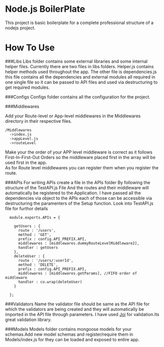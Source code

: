 Node.js BoilerPlate
=======================
This project is basic boilerplate for a complete professional structure of a nodejs project.

How To Use
==================

###Libs
Libs folder contains some external libraries and some internal helper files. Currently there are two files in libs folders. Helper.js contains helper methods used throughout the app. The other file is dependencies.js this file contains all the dependencies and external modules all required in one single file so it can be passed to API files and used via destructuring to get required modules.

###Configs
Configs folder contains all the configuration for the project.

###Middlewares

Add your Route-level or App-level middlewares in the Middlewares directory in their respective files. 

    /Middlewares
      ->index.js
      ->appLevel.js
      ->routeLevel
     
Make your the order of your APP level middleware is correct as it follows First-In-First-Out Orders so the middleware placed first in the array will be used first in the app.</br>
As for Route level middlewares you can register them when you register the route.


###APIs
For writing APIs create a file in the APIs folder By following the structure of the TestAPI.js File And the routes and their middleware will automatically be registered to the Application. I have passed all the dependencies via object to  the APIs each of those can be accessible via destructuring the paramenters of the Setup function. Look into TestAPI.js file for furthor details </br>

      module.exports.APIs = {
    
        getUsers : {
          route : '/users',
          method : 'GET',
          prefix : config.API_PREFIX.API,
          middlewares : [middlewares.dummyRouteLevelMiddleware2],
          handler : getUsers
        },
        deleteUser : {
          route : '/users/:userId',
          method : 'DELETE',
          prefix : config.API_PREFIX.API,
          middlewares : [middlewares.getParams], //FIFO order of middleware
          handler : co.wrap(deleteUser)
        }
    
      };

###Validators
Name the validator file should be same as the API file for which the validators are being created and they will automatically be imported in the API file through parameters. I have used <a href=https://github.com/hapijs/joi/blob/master/API.md>Joi</a> for validation.Its great validation library.
 
###Models
Models folder contains mongoose models for your schemas.Add new model schemas and register/require them in Models/index.js for they can be loaded and exposed to entire app.
 
 